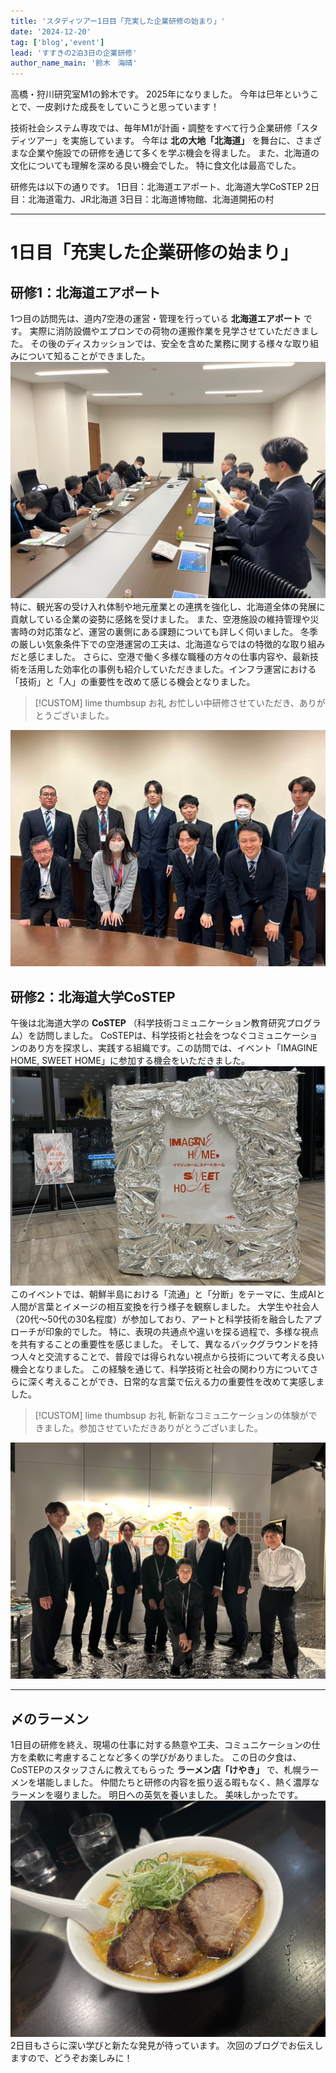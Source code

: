 ```yaml
---
title: 'スタディツアー1日目「充実した企業研修の始まり」'
date: '2024-12-20'
tag: ['blog','event']
lead: 'すすきの2泊3日の企業研修'
author_name_main: '鈴木　海晴'
---
```


高橋・狩川研究室M1の鈴木です。 
2025年になりました。
  今年は巳年ということで、一皮剥けた成長をしていこうと思っています！

  技術社会システム専攻では、毎年M1が計画・調整をすべて行う企業研修「スタディツアー」を実施しています。
  今年は **北の大地「北海道」** を舞台に、さまざまな企業や施設での研修を通じて多くを学ぶ機会を得ました。
  また、北海道の文化についても理解を深める良い機会でした。
  特に食文化は最高でした。

  研修先は以下の通りです。
1日目：北海道エアポート、北海道大学CoSTEP
2日目：北海道電力、JR北海道
3日目：北海道博物館、北海道開拓の村
***
# 1日目「充実した企業研修の始まり」
## 研修1：北海道エアポート
  1つ目の訪問先は、道内7空港の運営・管理を行っている **北海道エアポート** です。
  実際に消防設備やエプロンでの荷物の運搬作業を見学させていただきました。
  その後のディスカッションでは、安全を含めた業務に関する様々な取り組みについて知ることができました。
![](./1.jpg)
  特に、観光客の受け入れ体制や地元産業との連携を強化し、北海道全体の発展に貢献している企業の姿勢に感銘を受けました。
  また、空港施設の維持管理や災害時の対応策など、運営の裏側にある課題についても詳しく伺いました。
  冬季の厳しい気象条件下での空港運営の工夫は、北海道ならではの特徴的な取り組みだと感じました。
  さらに、空港で働く多様な職種の方々の仕事内容や、最新技術を活用した効率化の事例も紹介していただきました。インフラ運営における「技術」と「人」の重要性を改めて感じる機会となりました。
> [!CUSTOM] lime thumbsup お礼
> お忙しい中研修させていただき、ありがとうございました。

![](./2.jpg)
## 研修2：北海道大学CoSTEP
  午後は北海道大学の **CoSTEP** （科学技術コミュニケーション教育研究プログラム）を訪問しました。
  CoSTEPは、科学技術と社会をつなぐコミュニケーションのあり方を探求し、実践する組織です。この訪問では、イベント「IMAGINE HOME, SWEET HOME」に参加する機会をいただきました。
![](./3.jpg)
  このイベントでは、朝鮮半島における「流通」と「分断」をテーマに、生成AIと人間が言葉とイメージの相互変換を行う様子を観察しました。
  大学生や社会人（20代〜50代の30名程度）が参加しており、アートと科学技術を融合したアプローチが印象的でした。
  特に、表現の共通点や違いを探る過程で、多様な視点を共有することの重要性を感じました。
  そして、異なるバックグラウンドを持つ人々と交流することで、普段では得られない視点から技術について考える良い機会となりました。
  この経験を通じて、科学技術と社会の関わり方についてさらに深く考えることができ、日常的な言葉で伝える力の重要性を改めて実感しました。
> [!CUSTOM] lime thumbsup お礼
> 斬新なコミュニケーションの体験ができました。参加させていただきありがとうございました。

![](./4.jpg)
***
## 〆のラーメン
  1日目の研修を終え、現場の仕事に対する熱意や工夫、コミュニケーションの仕方を柔軟に考慮することなど多くの学びがありました。
  この日の夕食は、CoSTEPのスタッフさんに教えてもらった **ラーメン店「けやき」** で、札幌ラーメンを堪能しました。
  仲間たちと研修の内容を振り返る暇もなく、熱く濃厚なラーメンを啜りました。
  明日への英気を養いました。
 美味しかったです。
![](./5.jpg)
  2日目もさらに深い学びと新たな発見が待っています。
  次回のブログでお伝えしますので、どうぞお楽しみに！


